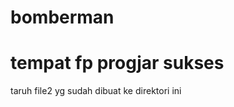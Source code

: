bomberman
=========

tempat fp progjar sukses
==============================

taruh file2 yg sudah dibuat ke direktori ini

